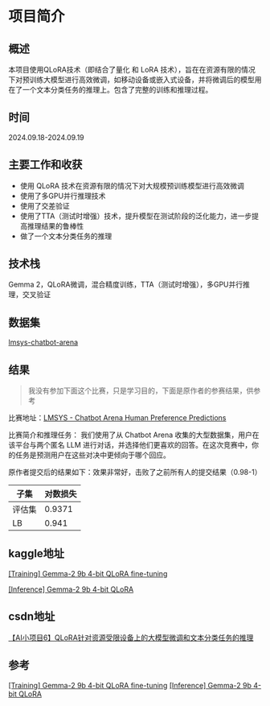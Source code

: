 # 项目简介

## 概述
本项目使用QLoRA技术（即结合了量化 和 LoRA 技术），旨在在资源有限的情况下对预训练大模型进行高效微调，如移动设备或嵌入式设备，并将微调后的模型用在了一个文本分类任务的推理上。包含了完整的训练和推理过程。

## 时间
2024.09.18-2024.09.19

## 主要工作和收获
- 使用 QLoRA 技术在资源有限的情况下对大规模预训练模型进行高效微调
- 使用了多GPU并行推理技术
- 使用了交差验证
- 使用了TTA（测试时增强）技术，提升模型在测试阶段的泛化能力，进一步提高推理结果的鲁棒性
- 做了一个文本分类任务的推理

## 技术栈
Gemma 2，QLoRA微调，混合精度训练，TTA（测试时增强），多GPU并行推理，交叉验证

##  数据集
[lmsys-chatbot-arena](https://www.kaggle.com/competitions/lmsys-chatbot-arena)

## 结果

> 我没有参加下面这个比赛，只是学习目的，下面是原作者的参赛结果，供参考

比赛地址：[LMSYS - Chatbot Arena Human Preference Predictions](https://www.kaggle.com/competitions/lmsys-chatbot-arena)

比赛简介和推理任务：
我们使用了从 Chatbot Arena 收集的大型数据集，用户在该平台与两个匿名 LLM 进行对话，并选择他们更喜欢的回答。在这次竞赛中，你的任务是预测用户在这些对决中更倾向于哪个回应。

原作者提交后的结果如下：效果非常好，击败了之前所有人的提交结果（0.98-1）

| 子集 | 对数损失 |
| - | - |
| 评估集 | 0.9371 |
| LB | 0.941 |

## kaggle地址
[[Training] Gemma-2 9b 4-bit QLoRA fine-tuning](https://www.kaggle.com/code/chenxucool/training-gemma-2-9b-4-bit-qlora-fine-tuning)

[[Inference] Gemma-2 9b 4-bit QLoRA](https://www.kaggle.com/code/chenxucool/inference-gemma-2-9b-4-bit-qlora)

## csdn地址
[【AI小项目6】QLoRA针对资源受限设备上的大模型微调和文本分类任务的推理](https://blog.csdn.net/weixin_43221845/article/details/142313255?sharetype=blogdetail&sharerId=142313255&sharerefer=PC&sharesource=weixin_43221845&spm=1011.2480.3001.8118)

## 参考
[[Training] Gemma-2 9b 4-bit QLoRA fine-tuning](https://www.kaggle.com/code/emiz6413/training-gemma-2-9b-4-bit-qlora-fine-tuning)
[[Inference] Gemma-2 9b 4-bit QLoRA](https://www.kaggle.com/code/emiz6413/inference-gemma-2-9b-4-bit-qlora/notebook)

